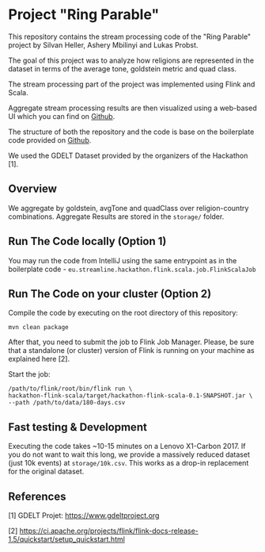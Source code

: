 # Project "Ring Parable"

This repository contains the stream processing code of the "Ring Parable" project by Silvan Heller, Ashery Mbilinyi and Lukas Probst.

The goal of this project was to analyze how religions are represented in the dataset in terms of the average tone, goldstein metric and quad class.

The stream processing part of the project was implemented using Flink and Scala.

Aggregate stream processing results are then visualized using a web-based UI which you can find on [Github](https://github.com/silvanheller/hackathon-scads-ui).

The structure of both the repository and the code is base on the boilerplate code provided on [Github](https://github.com/TU-Berlin-DIMA/streamline-hackathon-boilerplate).

We used the GDELT Dataset provided by the organizers of the Hackathon [1].

## Overview
We aggregate by goldstein, avgTone and quadClass over religion-country combinations. Aggregate Results are stored in the `storage/` folder.

## Run The Code locally (Option 1)

You may run the code from IntelliJ using the same entrypoint as in the boilerplate code - `eu.streamline.hackathon.flink.scala.job.FlinkScalaJob`

## Run The Code on your cluster (Option 2)

Compile the code by executing on the root directory of this repository:
```
mvn clean package
```

After that, you need to submit the job to Flink Job Manager.
Please, be sure that a standalone (or cluster) version of Flink is running on your machine as explained here [2].

Start the job: 
```
/path/to/flink/root/bin/flink run \
hackathon-flink-scala/target/hackathon-flink-scala-0.1-SNAPSHOT.jar \
--path /path/to/data/180-days.csv
```

## Fast testing & Development
Executing the code takes ~10-15 minutes on a Lenovo X1-Carbon 2017. If you do not want to wait this long, we provide a massively reduced dataset (just 10k events) at `storage/10k.csv`. This works as a drop-in replacement for the original dataset.

## References
[1] GDELT Projet: https://www.gdeltproject.org

[2] https://ci.apache.org/projects/flink/flink-docs-release-1.5/quickstart/setup_quickstart.html
